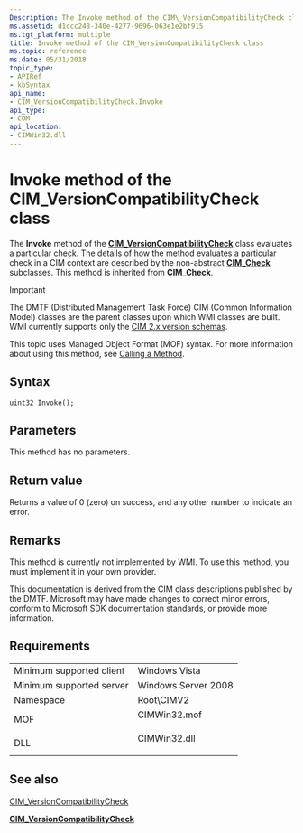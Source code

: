 ```yaml
---
Description: The Invoke method of the CIM\_VersionCompatibilityCheck class evaluates a particular check.
ms.assetid: d1ccc248-340e-4277-9696-063e1e2bf915
ms.tgt_platform: multiple
title: Invoke method of the CIM_VersionCompatibilityCheck class
ms.topic: reference
ms.date: 05/31/2018
topic_type: 
- APIRef
- kbSyntax
api_name: 
- CIM_VersionCompatibilityCheck.Invoke
api_type: 
- COM
api_location: 
- CIMWin32.dll
---
```


# Invoke method of the CIM\_VersionCompatibilityCheck class

The **Invoke** method of the [**CIM\_VersionCompatibilityCheck**](cim-versioncompatibilitycheck.md) class evaluates a particular check. The details of how the method evaluates a particular check in a CIM context are described by the non-abstract [**CIM\_Check**](cim-check.md) subclasses. This method is inherited from **CIM\_Check**.

> [!IMPORTANT]
> The DMTF (Distributed Management Task Force) CIM (Common Information Model) classes are the parent classes upon which WMI classes are built. WMI currently supports only the [CIM 2.x version schemas](https://dmtf.org/standards/cim/schemas).

 

This topic uses Managed Object Format (MOF) syntax. For more information about using this method, see [Calling a Method](/windows/desktop/WmiSdk/calling-a-method).

## Syntax


```mof
uint32 Invoke();
```



## Parameters

This method has no parameters.

## Return value

Returns a value of 0 (zero) on success, and any other number to indicate an error.

## Remarks

This method is currently not implemented by WMI. To use this method, you must implement it in your own provider.

This documentation is derived from the CIM class descriptions published by the DMTF. Microsoft may have made changes to correct minor errors, conform to Microsoft SDK documentation standards, or provide more information.

## Requirements



|                                     |                                                                                         |
|-------------------------------------|-----------------------------------------------------------------------------------------|
| Minimum supported client<br/> | Windows Vista<br/>                                                                |
| Minimum supported server<br/> | Windows Server 2008<br/>                                                          |
| Namespace<br/>                | Root\\CIMV2<br/>                                                                  |
| MOF<br/>                      | <dl> <dt>CIMWin32.mof</dt> </dl> |
| DLL<br/>                      | <dl> <dt>CIMWin32.dll</dt> </dl> |



## See also

<dl> <dt>

[CIM\_VersionCompatibilityCheck](invoke-method-in-class-cim-versioncompatibilitycheck.md)
</dt> <dt>

[**CIM\_VersionCompatibilityCheck**](cim-versioncompatibilitycheck.md)
</dt> </dl>

 

